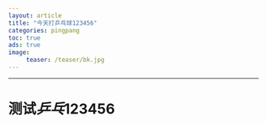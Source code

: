 ```yaml
---
layout: article
title: "今天打乒乓球123456"
categories: pingpang
toc: true
ads: true
image:
     teaser: /teaser/bk.jpg
---
```


---

# 测试*乒乓*123456